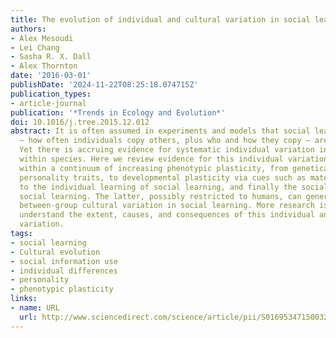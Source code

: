 ```yaml
---
title: The evolution of individual and cultural variation in social learning
authors:
- Alex Mesoudi
- Lei Chang
- Sasha R. X. Dall
- Alex Thornton
date: '2016-03-01'
publishDate: '2024-11-22T08:25:18.074715Z'
publication_types:
- article-journal
publication: '*Trends in Ecology and Evolution*'
doi: 10.1016/j.tree.2015.12.012
abstract: It is often assumed in experiments and models that social learning abilities
  – how often individuals copy others, plus who and how they copy – are species-typical.
  Yet there is accruing evidence for systematic individual variation in social learning
  within species. Here we review evidence for this individual variation, placing it
  within a continuum of increasing phenotypic plasticity, from genetically polymorphic
  personality traits, to developmental plasticity via cues such as maternal stress,
  to the individual learning of social learning, and finally the social learning of
  social learning. The latter, possibly restricted to humans, can generate stable
  between-group cultural variation in social learning. More research is needed to
  understand the extent, causes, and consequences of this individual and cultural
  variation.
tags:
- social learning
- Cultural evolution
- social information use
- individual differences
- personality
- phenotypic plasticity
links:
- name: URL
  url: http://www.sciencedirect.com/science/article/pii/S0169534715003237
---
```

